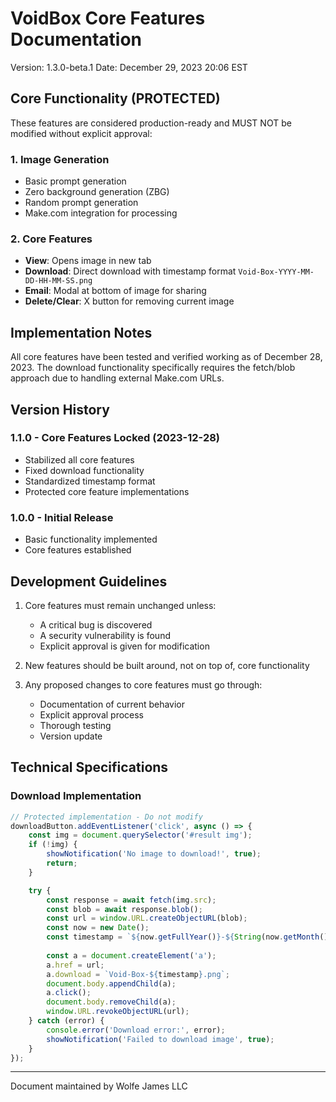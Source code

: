 # VoidBox Core Features Documentation
Version: 1.3.0-beta.1
Date: December 29, 2023 20:06 EST

## Core Functionality (PROTECTED)

These features are considered production-ready and MUST NOT be modified without explicit approval:

### 1. Image Generation
- Basic prompt generation
- Zero background generation (ZBG)
- Random prompt generation
- Make.com integration for processing

### 2. Core Features
- **View**: Opens image in new tab
- **Download**: Direct download with timestamp format `Void-Box-YYYY-MM-DD-HH-MM-SS.png`
- **Email**: Modal at bottom of image for sharing
- **Delete/Clear**: X button for removing current image

## Implementation Notes

All core features have been tested and verified working as of December 28, 2023. The download functionality specifically requires the fetch/blob approach due to handling external Make.com URLs.

## Version History

### 1.1.0 - Core Features Locked (2023-12-28)
- Stabilized all core features
- Fixed download functionality
- Standardized timestamp format
- Protected core feature implementations

### 1.0.0 - Initial Release
- Basic functionality implemented
- Core features established

## Development Guidelines

1. Core features must remain unchanged unless:
   - A critical bug is discovered
   - A security vulnerability is found
   - Explicit approval is given for modification

2. New features should be built around, not on top of, core functionality

3. Any proposed changes to core features must go through:
   - Documentation of current behavior
   - Explicit approval process
   - Thorough testing
   - Version update

## Technical Specifications

### Download Implementation
```javascript
// Protected implementation - Do not modify
downloadButton.addEventListener('click', async () => {
    const img = document.querySelector('#result img');
    if (!img) {
        showNotification('No image to download!', true);
        return;
    }

    try {
        const response = await fetch(img.src);
        const blob = await response.blob();
        const url = window.URL.createObjectURL(blob);
        const now = new Date();
        const timestamp = `${now.getFullYear()}-${String(now.getMonth() + 1).padStart(2, '0')}-${String(now.getDate()).padStart(2, '0')}-${String(now.getHours()).padStart(2, '0')}-${String(now.getMinutes()).padStart(2, '0')}-${String(now.getSeconds()).padStart(2, '0')}`;
        
        const a = document.createElement('a');
        a.href = url;
        a.download = `Void-Box-${timestamp}.png`;
        document.body.appendChild(a);
        a.click();
        document.body.removeChild(a);
        window.URL.revokeObjectURL(url);
    } catch (error) {
        console.error('Download error:', error);
        showNotification('Failed to download image', true);
    }
});
```

---
Document maintained by Wolfe James LLC
